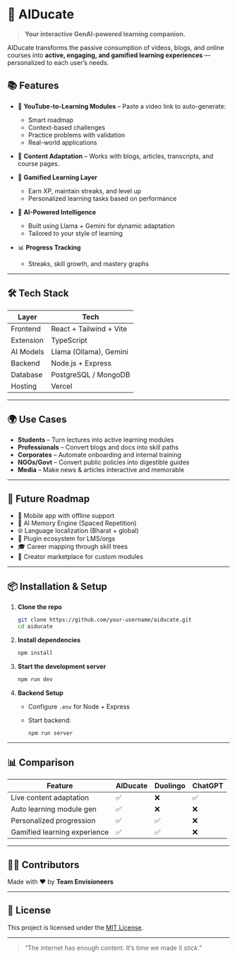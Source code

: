 
# 🧠 AIDucate

> **Your interactive GenAI-powered learning companion.**

AIDucate transforms the passive consumption of videos, blogs, and online courses into **active, engaging, and gamified learning experiences** — personalized to each user’s needs.


## 📚 Features

- 🎥 **YouTube-to-Learning Modules** – Paste a video link to auto-generate:
  - Smart roadmap
  - Context-based challenges
  - Practice problems with validation
  - Real-world applications

- 📄 **Content Adaptation** – Works with blogs, articles, transcripts, and course pages.

- 🧩 **Gamified Learning Layer**
  - Earn XP, maintain streaks, and level up
  - Personalized learning tasks based on performance

- 🤖 **AI-Powered Intelligence**
  - Built using Llama + Gemini for dynamic adaptation
  - Tailored to your style of learning

- 📊 **Progress Tracking**
  - Streaks, skill growth, and mastery graphs

---

## 🛠 Tech Stack

| Layer      | Tech                      |
|------------|---------------------------|
| Frontend   | React + Tailwind + Vite   |
| Extension  | TypeScript                |
| AI Models  | Llama (Ollama), Gemini    |
| Backend    | Node.js + Express         |
| Database   | PostgreSQL / MongoDB      |
| Hosting    | Vercel                    |

---

## 🌍 Use Cases

- **Students** – Turn lectures into active learning modules
- **Professionals** – Convert blogs and docs into skill paths
- **Corporates** – Automate onboarding and internal training
- **NGOs/Govt** – Convert public policies into digestible guides
- **Media** – Make news & articles interactive and memorable

---

## 🔮 Future Roadmap

- 📱 Mobile app with offline support
- 🧠 AI Memory Engine (Spaced Repetition)
- 🌐 Language localization (Bharat + global)
- 🧩 Plugin ecosystem for LMS/orgs
- 🎓 Career mapping through skill trees
- 💼 Creator marketplace for custom modules

---

## 📦 Installation & Setup

1. **Clone the repo**
   ```bash
   git clone https://github.com/your-username/aiducate.git
   cd aiducate


2. **Install dependencies**

   ```bash
   npm install
   ```

3. **Start the development server**

   ```bash
   npm run dev
   ```

4. **Backend Setup**

   * Configure `.env` for Node + Express
   * Start backend:

     ```bash
     npm run server
     ```

---


## 📊 Comparison

| Feature                      | AIDucate | Duolingo | ChatGPT |
| ---------------------------- | -------- | -------- | ------- |
| Live content adaptation      | ✅        | ❌        | ✅       |
| Auto learning module gen     | ✅        | ❌        | ❌       |
| Personalized progression     | ✅        | ✅        | ❌       |
| Gamified learning experience | ✅        | ✅        | ❌       |

---

## 🧑‍💻 Contributors

Made with ❤️ by **Team Envisioneers**

---

## 📄 License

This project is licensed under the [MIT License](./LICENSE).

---

> “The internet has enough content. It’s time we made it *stick*.”

